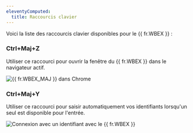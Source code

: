 ```yaml
---
eleventyComputed:
  title: Raccourcis clavier
---
```

Voici la liste des raccourcis clavier disponibles pour le {{ fr.WBEX }} :

### Ctrl+Maj+Z

Utiliser ce raccourci pour ouvrir la fenêtre du {{ fr.WBEX }} dans le navigateur actif.

![{{ fr.WBEX_MAJ }} dans Chrome](https://cdnweb.devolutions.net/docs/fr/dwl/Dwl4030.png)

### Ctrl+Maj+Y

Utiliser ce raccourci pour saisir automatiquement vos identifiants lorsqu'un seul est disponible pour l'entrée.

![Connexion avec un identifiant avec le {{ fr.WBEX }}](https://cdnweb.devolutions.net/docs/fr/dwl/Dwl4031.png)

